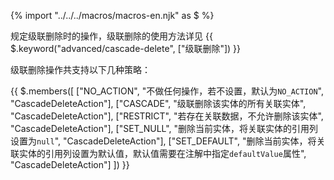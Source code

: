 {% import "../../../macros/macros-en.njk" as $ %}

规定级联删除时的操作，级联删除的使用方法详见 {{ $.keyword("advanced/cascade-delete", ["级联删除"]) }}

级联删除操作共支持以下几种策略：

{{ $.members([
    ["NO_ACTION", "不做任何操作，若不设置，默认为<code>NO_ACTION</code>", "CascadeDeleteAction"],
    ["CASCADE", "级联删除该实体的所有关联实体", "CascadeDeleteAction"],
    ["RESTRICT", "若存在关联数据，不允许删除该实体", "CascadeDeleteAction"],
    ["SET_NULL", "删除当前实体，将关联实体的引用列设置为<code>null</code>", "CascadeDeleteAction"],
    ["SET_DEFAULT", "删除当前实体，将关联实体的引用列设置为默认值，默认值需要在注解中指定<code>defaultValue</code>属性", "CascadeDeleteAction"]
])
}}

